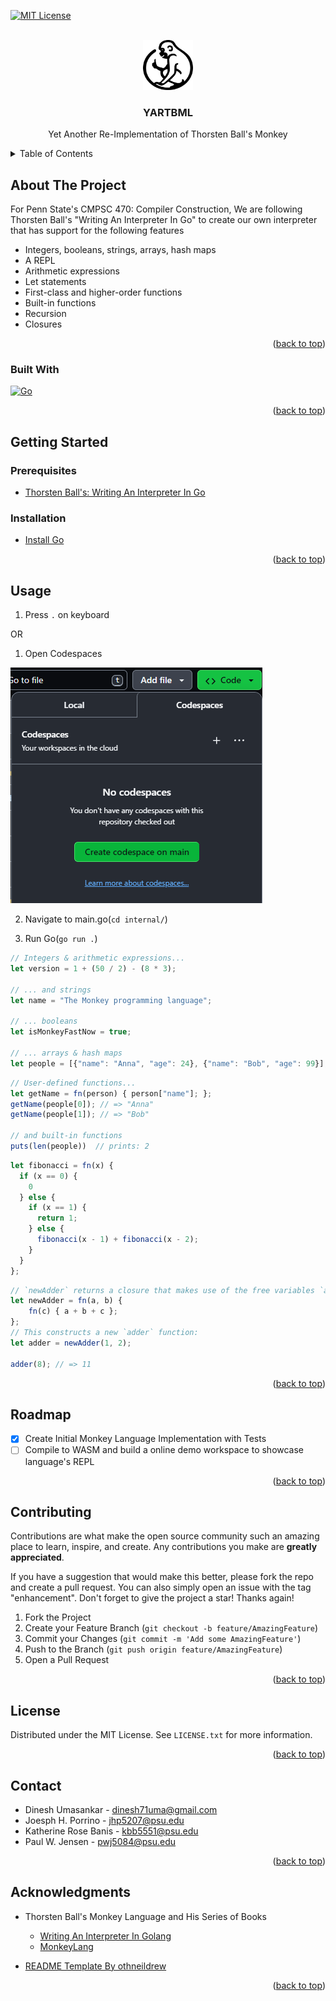 <a name="readme-top"></a>
<!-- PROJECT SHIELDS -->
<!--
*** I'm using markdown "reference style" links for readability.
*** Reference links are enclosed in brackets [ ] instead of parentheses ( ).
*** See the bottom of this document for the declaration of the reference variables
*** for contributors-url, forks-url, etc. This is an optional, concise syntax you may use.
*** https://www.markdownguide.org/basic-syntax/#reference-style-links
-->
[![MIT License][license-shield]][license-url]



<!-- PROJECT LOGO -->
<br />
<div align="center">
  <a href="https://github.com/othneildrew/Best-README-Template">
    <img src="assets/logo.png" alt="Logo" width="80" height="80">
  </a>

  <h3 align="center">YARTBML</h3>
  <p align="center">Yet Another Re-Implementation of Thorsten Ball's Monkey 
  </p>
</div>



<!-- TABLE OF CONTENTS -->
<details>
  <summary>Table of Contents</summary>
  <ol>
    <li>
      <a href="#about-the-project">About The Project</a>
      <ul>
        <li><a href="#built-with">Built With</a></li>
      </ul>
    </li>
    <li>
      <a href="#getting-started">Getting Started</a>
      <ul>
        <li><a href="#prerequisites">Prerequisites</a></li>
        <li><a href="#installation">Installation</a></li>
      </ul>
    </li>
    <li><a href="#usage">Usage</a></li>
    <li><a href="#roadmap">Roadmap</a></li>
    <li><a href="#contributing">Contributing</a></li>
    <li><a href="#license">License</a></li>
    <li><a href="#contact">Contact</a></li>
    <li><a href="#acknowledgments">Acknowledgments</a></li>
  </ol>
</details>



<!-- ABOUT THE PROJECT -->
## About The Project

For Penn State's CMPSC 470: Compiler Construction, We are following Thorsten Ball's "Writing An Interpreter In Go" to create our own interpreter that has support for the following features

* Integers, booleans, strings, arrays, hash maps
* A REPL
* Arithmetic expressions
* Let statements
* First-class and higher-order functions
* Built-in functions
* Recursion
* Closures

<p align="right">(<a href="#readme-top">back to top</a>)</p>



### Built With

[![Go][Golang]][Go-url]

<p align="right">(<a href="#readme-top">back to top</a>)</p>



<!-- GETTING STARTED -->
## Getting Started

### Prerequisites

* [Thorsten Ball's: Writing An Interpreter In Go](https://interpreterbook.com/)

### Installation

* [Install Go](https://go.dev/dl/)

<p align="right">(<a href="#readme-top">back to top</a>)</p>



<!-- USAGE EXAMPLES -->
## Usage

1. Press `.` on keyboard

OR 

1. Open Codespaces

![Codespaces](assets/codespaces.png)

2. Navigate to main.go(`cd internal/`)

3. Run Go(`go run .`)


```js
// Integers & arithmetic expressions...
let version = 1 + (50 / 2) - (8 * 3);

// ... and strings
let name = "The Monkey programming language";

// ... booleans
let isMonkeyFastNow = true;

// ... arrays & hash maps
let people = [{"name": "Anna", "age": 24}, {"name": "Bob", "age": 99}];
```

```js
// User-defined functions...
let getName = fn(person) { person["name"]; };
getName(people[0]); // => "Anna"
getName(people[1]); // => "Bob"

// and built-in functions
puts(len(people))  // prints: 2
```

```js
let fibonacci = fn(x) {
  if (x == 0) {
    0
  } else {
    if (x == 1) {
      return 1;
    } else {
      fibonacci(x - 1) + fibonacci(x - 2);
    }
  }
};
```

```js
// `newAdder` returns a closure that makes use of the free variables `a` and `b`:
let newAdder = fn(a, b) {
    fn(c) { a + b + c };
};
// This constructs a new `adder` function:
let adder = newAdder(1, 2);

adder(8); // => 11
```
<p align="right">(<a href="#readme-top">back to top</a>)</p>



<!-- ROADMAP -->
## Roadmap

- [x] Create Initial Monkey Language Implementation with Tests
- [ ] Compile to WASM and build a online demo workspace to showcase language's REPL

<p align="right">(<a href="#readme-top">back to top</a>)</p>



<!-- CONTRIBUTING -->
## Contributing

Contributions are what make the open source community such an amazing place to learn, inspire, and create. Any contributions you make are **greatly appreciated**.

If you have a suggestion that would make this better, please fork the repo and create a pull request. You can also simply open an issue with the tag "enhancement".
Don't forget to give the project a star! Thanks again!

1. Fork the Project
2. Create your Feature Branch (`git checkout -b feature/AmazingFeature`)
3. Commit your Changes (`git commit -m 'Add some AmazingFeature'`)
4. Push to the Branch (`git push origin feature/AmazingFeature`)
5. Open a Pull Request

<p align="right">(<a href="#readme-top">back to top</a>)</p>



<!-- LICENSE -->
## License

Distributed under the MIT License. See `LICENSE.txt` for more information.

<p align="right">(<a href="#readme-top">back to top</a>)</p>



<!-- CONTACT -->
## Contact

* Dinesh Umasankar - dinesh71uma@gmail.com
* Joesph H. Porrino - jhp5207@psu.edu
* Katherine Rose Banis - kbb5551@psu.edu
* Paul W. Jensen - pwj5084@psu.edu

<p align="right">(<a href="#readme-top">back to top</a>)</p>



<!-- ACKNOWLEDGMENTS -->
## Acknowledgments

* Thorsten Ball's Monkey Language and His Series of Books
  -  [Writing An Interpreter In Golang](https://interpreterbook.com/)
  -  [MonkeyLang](https://monkeylang.org/)

* [README Template By othneildrew](https://github.com/othneildrew/Best-README-Template)

<p align="right">(<a href="#readme-top">back to top</a>)</p>



<!-- MARKDOWN LINKS & IMAGES -->
<!-- https://www.markdownguide.org/basic-syntax/#reference-style-links -->
[license-shield]: https://img.shields.io/github/license/othneildrew/Best-README-Template.svg?style=for-the-badge
[license-url]: https://github.com/othneildrew/Best-README-Template/blob/master/LICENSE.txt
[product-screenshot]: images/screenshot.png
[Golang]: https://img.shields.io/badge/Go-00ADD8?style=for-the-badge&logo=go&logoColor=white
[Go-url]: https://go.dev/
